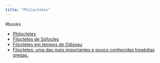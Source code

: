 ```yaml
---
title: "Philoctetes"
---
```


#books



- [Philoctetes](https://en.wikipedia.org/wiki/Philoctetes)
- [Filoctetes de Sófocles](https://www.trajanovieira.com/filoctetes-de-sofocles/)
- [Filoctetes em tempos de Odisseu](https://revistacult.uol.com.br/home/filoctetes-em-tempos-de-odisseu/)
- [Filoctetes: uma das mais importantes e pouco conhecidas tragédias gregas.](https://www.proust.com.br/post/filoctetes-uma-das-mais-importantes-e-pouco-conhecidas-trag%C3%A9dias-gregas)

